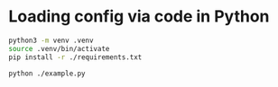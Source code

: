 # Loading config via code in Python

```bash
python3 -m venv .venv
source .venv/bin/activate
pip install -r ./requirements.txt

python ./example.py
```
